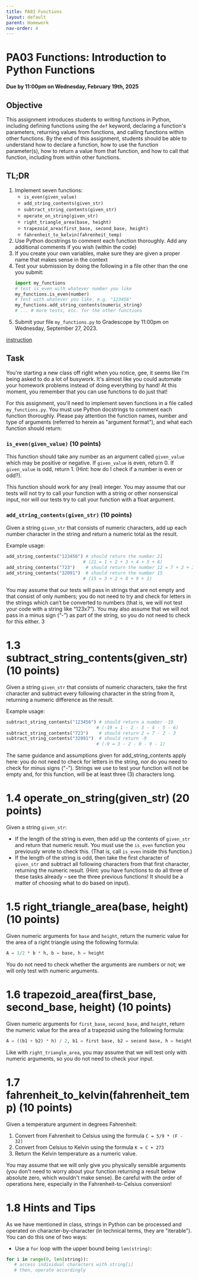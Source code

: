 ```yaml
---
title: PA03 Functions
layout: default
parent: Homework
nav-order: 4
---
```


# PA03 Functions: Introduction to Python Functions
**Due by 11:00pm on Wednesday, February 19th, 2025** <br>    

## Objective
This assignment introduces students to writing functions in Python, including defining functions using the `def` keyword, declaring a function's parameters, returning values from functions, and calling functions within other functions. By the end of this assignment, students should be able to understand how to declare a function, how to use the function parameter(s), how to return a value from that function, and how to call that function, including from within other functions.

## TL;DR
1. Implement seven functions:
    - `is_even(given_value)`
    - `add_string_contents(given_str)`
    - `subtract_string_contents(given_str)`
    - `operate_on_string(given_str)`
    - `right_triangle_area(base, height)`
    - `trapezoid_area(first_base, second_base, height)`
    - `fahrenheit_to_kelvin(fahrenheit_temp)`
2. Use Python docstrings to comment each function thoroughly. Add any additional comments if you wish (within the code)
3. If you create your own variables, make sure they are given a proper name that makes sense in the context
4. Test your submission by doing the following in a file other than the one you submit:
   ```python
   import my_functions
   # test is_even with whatever number you like
   my_functions.is_even(number)
   # test with whatever you like, e.g. "123456"
   my_functions.add_string_contents(numeric_string)
   # ... # more tests, etc. for the other functions
   ```
5. Submit your file `my_functions.py` to Gradescope by 11:00pm on Wednesday, September 27, 2023.

[instruction](/cs1112basit/instruction/PA03__Functions.pdf)
## Task
You're starting a new class off right when you notice, gee, it seems like I'm being asked to do a lot of busywork. It's almost like you could automate your homework problems instead of doing everything by hand! At this moment, you remember that you can use functions to do just that!

For this assignment, you'll need to implement seven functions in a file called `my_functions.py`. You must use Python docstrings to comment each function thoroughly. Please pay attention the function names, number and type of arguments (referred to herein as "argument format"), and what each function should return:

### `is_even(given_value)` (10 points)
This function should take any number as an argument called `given_value` which may be positive or negative. If `given_value` is even, return 0. If `given_value` is odd, return 1. (Hint: how do I check if a number is even or odd?).

This function should work for any (real) integer. You may assume that our tests will not try to call your function with a string or other nonsensical input, nor will our tests try to call your function with a float argument.

### `add_string_contents(given_str)` (10 points)
Given a string `given_str` that consists of numeric characters, add up each number character in the string and return a numeric total as the result.

Example usage:
```python
add_string_contents("123456") # should return the number 21
                             # (21 = 1 + 2 + 3 + 4 + 5 + 6)
add_string_contents("723")    # should return the number 12 = 7 + 2 + 3
add_string_contents("32091")  # should return the number 15
                             # (15 = 3 + 2 + 0 + 9 + 1)
  ```                         
You may assume that our tests will pass in strings that are not empty and that consist
of only numbers; you do not need to try and check for letters in the strings which can’t be
converted to numbers (that is, we will not test your code with a string like “123x7”). You
may also assume that we will not pass in a minus sign (“-”) as part of the string, so you do
not need to check for this either.
3

# 1.3 subtract_string_contents(given_str) (10 points)

Given a string `given_str` that consists of numeric characters, take the first character and subtract every following character in the string from it, returning a numeric difference as the result. 

Example usage:
```python
subtract_string_contents("123456") # should return a number -19 
                                  # (-19 = 1 - 2 - 3 - 4 - 5 - 6)
subtract_string_contents("723")    # should return 2 = 7 - 2 - 3
subtract_string_contents("32091")  # should return -9
                                  # (-9 = 3 - 2 - 0 - 9 - 1)
```
The same guidance and assumptions given for add_string_contents apply here: you do not need to check for letters in the string, nor do you need to check for minus signs ("-"). Strings we use to test your function will not be empty and, for this function, will be at least three (3) characters long.

# 1.4 operate_on_string(given_str) (20 points)

Given a string `given_str`:

- If the length of the string is even, then add up the contents of `given_str` and return that numeric result. You must use the `is_even` function you previously wrote to check this. (That is, call `is_even` inside this function.) 
- If the length of the string is odd, then take the first character of `given_str` and subtract all following characters from that first character, returning the numeric result. (Hint: you have functions to do all three of these tasks already – see the three previous functions! It should be a matter of choosing what to do based on input).

# 1.5 right_triangle_area(base, height) (10 points)

Given numeric arguments for `base` and `height`, return the numeric value for the area of a right triangle using the following formula:
```python
A = 1/2 * b * h, b = base, h = height

```
You do not need to check whether the arguments are numbers or not; we will only test with numeric arguments.  

# 1.6 trapezoid_area(first_base, second_base, height) (10 points)

Given numeric arguments for `first_base`, `second_base`, and `height`, return the numeric value for the area of a trapezoid using the following formula:
```python
A = ((b1 + b2) * h) / 2, b1 = first base, b2 = second base, h = height  

```

Like with `right_triangle_area`, you may assume that we will test only with numeric arguments, so you do not need to check your input.

# 1.7 fahrenheit_to_kelvin(fahrenheit_temp) (10 points)

Given a temperature argument in degrees Fahrenheit:

1. Convert from Fahrenheit to Celsius using the formula `C = 5/9 * (F - 32)`
2. Convert from Celsius to Kelvin using the formula `K = C + 273` 
3. Return the Kelvin temperature as a numeric value.

You may assume that we will only give you physically sensible arguments (you don't need to worry about your function returning a result below absolute zero, which wouldn't make sense). Be careful with the order of operations here, especially in the Fahrenheit-to-Celsius conversion!

# 1.8 Hints and Tips

As we have mentioned in class, strings in Python can be processed and operated on character-by-character (in technical terms, they are "iterable"). You can do this one of two ways:

- Use a `for` loop with the upper bound being `len(string)`:

```python
for i in range(0, len(string)):
   # access individual characters with string[i] 
   # then, operate accordingly